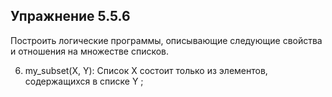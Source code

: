 ## Упражнение 5.5.6
Построить логические программы, описывающие следующие свойства и
отношения на множестве списков.

6. my_subset(X, Y): Список X состоит только из элементов, содержащихся в списке Y ;
